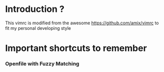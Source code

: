 # Introduction ?

This vimrc is modified from the awesome https://github.com/amix/vimrc to fit my personal developing style 

# Important shortcuts to remember 

### Openfile with Fuzzy Matching


